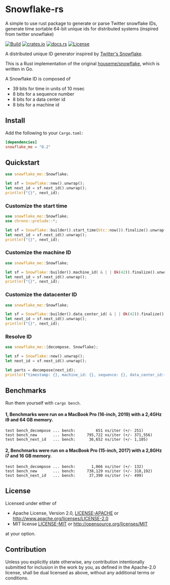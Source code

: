 # Snowflake-rs

A simple to use rust package to generate or parse Twitter snowflake IDs, generate time sortable 64-bit unique ids for
distributed systems (inspired from twitter snowflake)

[![Build](https://github.com/houseme/snowflake-rs/workflows/Build/badge.svg)](https://github.com/houseme/snowflake-rs/actions?query=workflow%3ABuild)
[![crates.io](https://img.shields.io/crates/v/snowflake_me.svg)](https://crates.io/crates/snowflake_me)
[![docs.rs](https://docs.rs/snowflake_me/badge.svg)](https://docs.rs/snowflake_me/)
[![License](https://img.shields.io/crates/l/snowflake_me)](LICENSE-APACHE)

A distributed unique ID generator inspired by [Twitter's Snowflake](https://blog.twitter.com/2010/announcing-snowflake).

This is a Rust implementation of the original [houseme/snowflake](https://github.com/houseme/snowflake), which is
written in Go.

A Snowflake ID is composed of

- 39 bits for time in units of 10 msec
- 8 bits for a sequence number
- 8 bits for a data center id
- 8 bits for a machine id

## Install

Add the following to your `Cargo.toml`:

```toml
[dependencies]
snowflake_me = "0.2"
```

## Quickstart

```rust
use snowflake_me::Snowflake;

let sf = Snowflake::new().unwrap();
let next_id = sf.next_id().unwrap();
println!("{}", next_id);
```

### Customize the start time

```rust
use snowflake_me::Snowflake;
use chrono::prelude::*;

let sf = Snowflake::builder().start_time(Utc::now()).finalize().unwrap();
let next_id = sf.next_id().unwrap();
println!("{}", next_id);
```

### Customize the machine ID

```rust 
use snowflake_me::Snowflake;

let sf = Snowflake::builder().machine_id( & | | Ok(42)).finalize().unwrap();
let next_id = sf.next_id().unwrap();
println!("{}", next_id);
``` 

### Customize the datacenter ID

```rust
use snowflake_me::Snowflake;

let sf = Snowflake::builder().data_center_id( & | | Ok(42)).finalize().unwrap();
let next_id = sf.next_id().unwrap();
println!("{}", next_id);
```

### Resolve ID

```rust
use snowflake_me::{decompose, Snowflake};

let sf = Snowflake::new().unwrap();
let next_id = sf.next_id().unwrap();

let parts = decompose(next_id);
println!("timestamp: {}, machine_id: {}, sequence: {}, data_center_id:{}", parts.time, parts.machine_id, parts.sequence, parts.data_center_id);
```

## Benchmarks

Run them yourself with `cargo bench`.

#### 1, Benchmarks were run on a MacBook Pro (16-inch, 2019) with a 2,4GHz i9 and 64 GB memory.

```benchmark
test bench_decompose ... bench:         651 ns/iter (+/- 251)
test bench_new       ... bench:     795,722 ns/iter (+/- 371,556)
test bench_next_id   ... bench:      36,652 ns/iter (+/- 1,105)
```

#### 2, Benchmarks were run on a MacBook Pro (15-inch, 2017) with a 2,8GHz i7 and 16 GB memory.

```benchmark
test bench_decompose ... bench:       1,066 ns/iter (+/- 132)
test bench_new       ... bench:     738,129 ns/iter (+/- 318,192)
test bench_next_id   ... bench:      37,390 ns/iter (+/- 499)
```

## License

Licensed under either of

* Apache License, Version 2.0, [LICENSE-APACHE](LICENSE-APACHE) or http://www.apache.org/licenses/LICENSE-2.0
* MIT license [LICENSE-MIT](LICENSE-MIT) or http://opensource.org/licenses/MIT

at your option.

## Contribution

Unless you explicitly state otherwise, any contribution intentionally submitted for inclusion in the work by you, as
defined in the Apache-2.0 license, shall be dual licensed as above, without any additional terms or conditions.